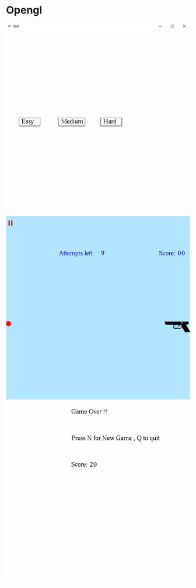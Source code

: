 # Opengl
![Start screen](https://github.com/Prakashn37/Opengl/blob/master/Start_screen.JPG?raw=true)
![Gameplay](https://github.com/Prakashn37/Opengl/blob/master/Game_play.JPG?raw=true)
![The end](https://github.com/Prakashn37/Opengl/blob/master/The_end.JPG?raw=true)
